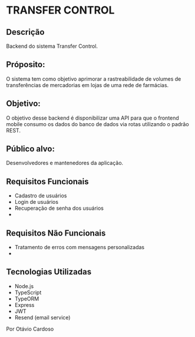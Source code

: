 # TRANSFER CONTROL

## Descrição

Backend do sistema Transfer Control.

## Próposito:

O sistema tem como objetivo aprimorar a rastreabilidade de volumes de transferências de mercadorias em lojas de uma rede de farmácias.

## Objetivo:

O objetivo desse backend é disponibilizar uma API para que o frontend mobile consumo os dados do banco de dados via rotas utilizando o padrão REST.

## Público alvo: 

Desenvolvedores e mantenedores da aplicação.

## Requisitos Funcionais 

- Cadastro de usuários
- Login de usuários
- Recuperação de senha dos usuários
-

## Requisitos Não Funcionais

- Tratamento de erros com mensagens personalizadas
- 

## Tecnologias Utilizadas

- Node.js
- TypeScript
- TypeORM
- Express
- JWT
- Resend (email service)

<!-- ## 📂 Estrutura do Projeto

```bash
📁 suaplicacao
├── 📄 index.html   # Liste 
├── 📄 styles.css   # seus
└── 📄 script.js    # arquivos
``` -->

<!-- ## Documentação da API

### Descrição  
Faça a descrição da sua API.

### Base URL  
`suaaplicacao.com`

### Tecnologias  
✅Tecnologias usadas

### Endpoints

| Método | Rota                  | Ação                | Body/Params                      | Status        |
|--------|-----------------------|---------------------|----------------------------------|---------------|
| `POST` | `/rota`              | Descreva aqui       | `{ "chave": "valor", "outra_chave": "outro valor" }` | `Status Aqui` |
| `GET`  | `/rota`              | Descreva aqui         | -                                | `Status Aqui`      |
| `PUT`  | `/rota/{id}` | Descreva aqui | `{ "chave": "valor", "outra_chave": "outro valor" }`          | `Status Aqui`      |
| `DELETE` | `/rota/{id}`         | Descreva aqui         | -                                | `Status Aqui` |

### Exemplos

**VERBO /seu-endpoint**  
Request:
```json
{ 
    //Adicione o Request para o endpoint aqui
    "chave": "valor"
}
```  
`Response (Substitua o que está dentro do parentêses - essa frase - pelo Status)`:
```json
{ 
    //Adicione o Response aqui
    "id": 1, 
    "chave": "valor"
}
```
Faça isso para todos os verbos.

### Erros Comuns

Liste os erros comuns da sua aplicação aqui.

| Código | Mensagem                     | Causa                  |
|--------|------------------------------|------------------------|
| `Status`  | Mensagem aqui   | Motivo pelo qual o erro ocorreu           |
| `Status`  | Mensagem aqui          | Motivo pelo qual o erro ocorreu            |
| `Status`  | Mensagem aqui         | Motivo pelo qual o erro ocorreu |

**Exemplo de Erro `400`**  
```json
{
  "status": 400,
  "error": "Bad Request",
  "message": "Mensagem aqui",
  "timestamp": "2025-03-18T10:16:00Z"
}
```

### 📦 Como Executar o Projeto

1. Descreva o passo a passo para executar seu projeto

### 📖 Uso

1. Descreva como usar a aplicação

## Próximos Passos

Descreva o que você pretende fazer como próximos passos na sua aplicação.

## Principais aprendizados

Descreva seus principais aprendizados. -->


Por Otávio Cardoso
 